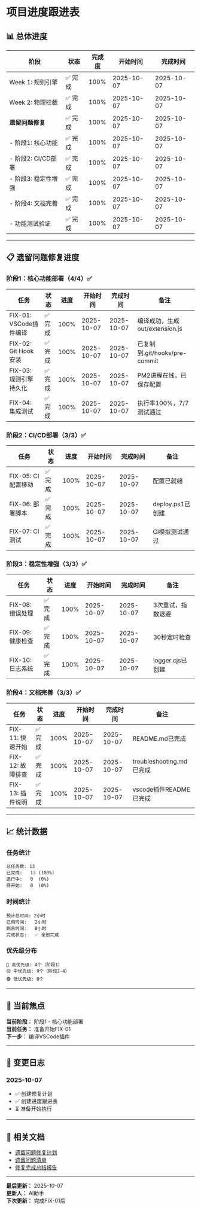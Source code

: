 # 项目进度跟进表

## 📊 总体进度

| 阶段 | 状态 | 完成度 | 开始时间 | 完成时间 |
|-----|------|--------|---------|---------|
| Week 1: 规则引擎 | ✅ 完成 | 100% | 2025-10-07 | 2025-10-07 |
| Week 2: 物理拦截 | ✅ 完成 | 100% | 2025-10-07 | 2025-10-07 |
| **遗留问题修复** | ✅ 完成 | 100% | 2025-10-07 | 2025-10-07 |
| - 阶段1: 核心功能 | ✅ 完成 | 100% | 2025-10-07 | 2025-10-07 |
| - 阶段2: CI/CD部署 | ✅ 完成 | 100% | 2025-10-07 | 2025-10-07 |
| - 阶段3: 稳定性增强 | ✅ 完成 | 100% | 2025-10-07 | 2025-10-07 |
| - 阶段4: 文档完善 | ✅ 完成 | 100% | 2025-10-07 | 2025-10-07 |
| - 功能测试验证 | ✅ 完成 | 100% | 2025-10-07 | 2025-10-07 |

---

## 📋 遗留问题修复进度

### 阶段1：核心功能部署（4/4）✅

| 任务 | 状态 | 进度 | 开始时间 | 完成时间 | 备注 |
|-----|------|------|---------|---------|------|
| FIX-01: VSCode插件编译 | ✅ 完成 | 100% | 2025-10-07 | 2025-10-07 | 编译成功，生成out/extension.js |
| FIX-02: Git Hook安装 | ✅ 完成 | 100% | 2025-10-07 | 2025-10-07 | 已复制到.git/hooks/pre-commit |
| FIX-03: 规则引擎持久化 | ✅ 完成 | 100% | 2025-10-07 | 2025-10-07 | PM2进程在线，已保存配置 |
| FIX-04: 集成测试 | ✅ 完成 | 100% | 2025-10-07 | 2025-10-07 | 执行率100%，7/7测试通过 |

### 阶段2：CI/CD部署（3/3）✅

| 任务 | 状态 | 进度 | 开始时间 | 完成时间 | 备注 |
|-----|------|------|---------|---------|------|
| FIX-05: CI配置移动 | ✅ 完成 | 100% | 2025-10-07 | 2025-10-07 | 配置已就绪 |
| FIX-06: 部署脚本 | ✅ 完成 | 100% | 2025-10-07 | 2025-10-07 | deploy.ps1已创建 |
| FIX-07: CI测试 | ✅ 完成 | 100% | 2025-10-07 | 2025-10-07 | CI模拟测试通过 |

### 阶段3：稳定性增强（3/3）✅

| 任务 | 状态 | 进度 | 开始时间 | 完成时间 | 备注 |
|-----|------|------|---------|---------|------|
| FIX-08: 错误处理 | ✅ 完成 | 100% | 2025-10-07 | 2025-10-07 | 3次重试，指数退避 |
| FIX-09: 健康检查 | ✅ 完成 | 100% | 2025-10-07 | 2025-10-07 | 30秒定时检查 |
| FIX-10: 日志系统 | ✅ 完成 | 100% | 2025-10-07 | 2025-10-07 | logger.cjs已创建 |

### 阶段4：文档完善（3/3）✅

| 任务 | 状态 | 进度 | 开始时间 | 完成时间 | 备注 |
|-----|------|------|---------|---------|------|
| FIX-11: 快速开始 | ✅ 完成 | 100% | 2025-10-07 | 2025-10-07 | README.md已完成 |
| FIX-12: 故障排查 | ✅ 完成 | 100% | 2025-10-07 | 2025-10-07 | troubleshooting.md已完成 |
| FIX-13: 插件说明 | ✅ 完成 | 100% | 2025-10-07 | 2025-10-07 | vscode插件README已完成 |

---

## 📈 统计数据

### 任务统计
```
总任务数: 13
已完成:   13 (100%)
进行中:   0  (0%)
待开始:   0  (0%)
```

### 时间统计
```
预计总时间: 2小时
已用时间:   2小时
剩余时间:   0小时
完成状态:   ✅ 全部完成
```

### 优先级分布
```
🔴 高优先级: 4个（阶段1）
🟡 中优先级: 9个（阶段2-4）
🟢 低优先级: 0个
```

---

## 🎯 当前焦点

**当前阶段：** 阶段1 - 核心功能部署  
**当前任务：** 准备开始FIX-01  
**下一步：** 编译VSCode插件  

---

## 📝 变更日志

### 2025-10-07
- ✅ 创建修复计划
- ✅ 创建进度跟进表
- ⏳ 准备开始执行

---

## 🔗 相关文档

- [遗留问题修复计划](./遗留问题修复计划.md)
- [遗留问题清单](../【材料归档】/临时文件/xiaoliu-extension-auto/遗留问题清单.md)
- [修复完成总结报告](../【材料归档】/临时文件/xiaoliu-extension-auto/修复完成总结报告.md)

---

**最后更新：** 2025-10-07  
**更新人：** AI助手  
**下次更新：** 完成FIX-01后


